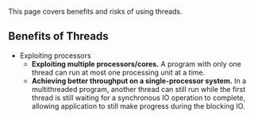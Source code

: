 This page covers benefits and risks of using threads.

## Benefits of Threads
* Exploiting processors
    * **Exploiting multiple processors/cores.**
    A program with only one thread can run at most one processing unit at a time.
    * **Achieving better throughput on a single-processor system.**
    In a multithreaded program, another thread can still run while the first thread is still waiting for a synchronous IO operation to complete, allowing application to still make progress during the blocking IO.
